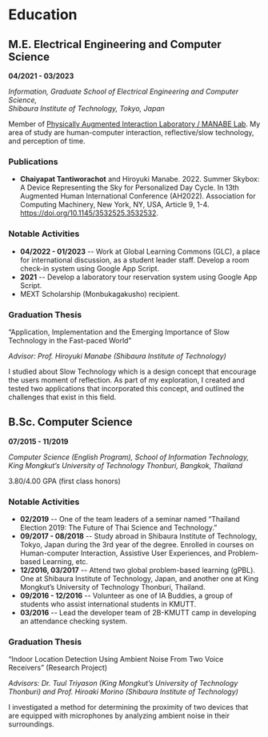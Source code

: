 # Education

## M.E. Electrical Engineering and Computer Science

**04/2021 - 03/2023**

_Information, Graduate School of Electrical Engineering and Computer Science, <br/>Shibaura Institute of Technology, Tokyo, Japan_

Member of [Physically Augmented Interaction Laboratory / MANABE Lab](http://pai.ise.shibaura-it.ac.jp/). My area of study are human-computer interaction, reflective/slow technology, and perception of time.

### Publications

- **Chaiyapat Tantiworachot** and Hiroyuki Manabe. 2022. Summer Skybox: A Device Representing the Sky for Personalized Day Cycle. In 13th Augmented Human International Conference (AH2022). Association for Computing Machinery, New York, NY, USA, Article 9, 1-4. https://doi.org/10.1145/3532525.3532532.

### Notable Activities

- **04/2022 - 01/2023** -- Work at Global Learning Commons (GLC), a place for international discussion, as a student leader staff. Develop a room check-in system using Google App Script.
- **2021** -- Develop a laboratory tour reservation system using Google App Script.
- MEXT Scholarship (Monbukagakusho) recipient.

### Graduation Thesis

“Application, Implementation and the Emerging Importance of Slow Technology in the Fast-paced World”

_Advisor: Prof. Hiroyuki Manabe (Shibaura Institute of Technology)_

I studied about Slow Technology which is a design concept that encourage the users moment of reflection.
As part of my exploration, I created and tested two applications that incorporated this concept, and outlined the challenges that exist in this field.

## B.Sc. Computer Science

**07/2015 - 11/2019**

_Computer Science (English Program), School of Information Technology, <br />King Mongkut’s University of Technology Thonburi, Bangkok, Thailand_

3.80/4.00 GPA (first class honors)

### Notable Activities

- **02/2019** -- One of the team leaders of a seminar named “Thailand Election 2019: The Future of Thai Science and Technology.”
- **09/2017 - 08/2018** -- Study abroad in Shibaura Institute of Technology, Tokyo, Japan during the 3rd year of the degree. Enrolled in courses on Human-computer Interaction, Assistive User Experiences, and Problem-based Learning, etc.
- **12/2016, 03/2017** -- Attend two global problem-based learning (gPBL). One at Shibaura Institute of Technology, Japan, and another one at King Mongkut’s University of Technology Thonburi, Thailand.
- **09/2016 - 12/2016** -- Volunteer as one of IA Buddies, a group of students who assist international students in KMUTT.
- **03/2016** -- Lead the developer team of 2B-KMUTT camp in developing an attendance checking system.

### Graduation Thesis

“Indoor Location Detection Using Ambient Noise From Two Voice Receivers” (Research Project)

_Advisors: Dr. Tuul Triyason (King Mongkut’s University of Technology Thonburi) and Prof. Hiroaki Morino (Shibaura Institute of Technology)_

I investigated a method for determining the proximity of two devices that are equipped with microphones by analyzing ambient noise in their surroundings.